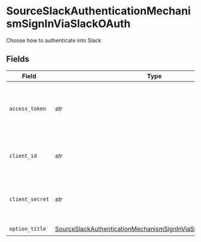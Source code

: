 # SourceSlackAuthenticationMechanismSignInViaSlackOAuth

Choose how to authenticate into Slack


## Fields

| Field                                                                                                                                                       | Type                                                                                                                                                        | Required                                                                                                                                                    | Description                                                                                                                                                 |
| ----------------------------------------------------------------------------------------------------------------------------------------------------------- | ----------------------------------------------------------------------------------------------------------------------------------------------------------- | ----------------------------------------------------------------------------------------------------------------------------------------------------------- | ----------------------------------------------------------------------------------------------------------------------------------------------------------- |
| `access_token`                                                                                                                                              | *str*                                                                                                                                                       | :heavy_check_mark:                                                                                                                                          | Slack access_token. See our <a href="https://docs.airbyte.com/integrations/sources/slack">docs</a> if you need help generating the token.                   |
| `client_id`                                                                                                                                                 | *str*                                                                                                                                                       | :heavy_check_mark:                                                                                                                                          | Slack client_id. See our <a href="https://docs.airbyte.com/integrations/sources/slack">docs</a> if you need help finding this id.                           |
| `client_secret`                                                                                                                                             | *str*                                                                                                                                                       | :heavy_check_mark:                                                                                                                                          | Slack client_secret. See our <a href="https://docs.airbyte.com/integrations/sources/slack">docs</a> if you need help finding this secret.                   |
| `option_title`                                                                                                                                              | [SourceSlackAuthenticationMechanismSignInViaSlackOAuthOptionTitle](../../models/shared/sourceslackauthenticationmechanismsigninviaslackoauthoptiontitle.md) | :heavy_check_mark:                                                                                                                                          | N/A                                                                                                                                                         |